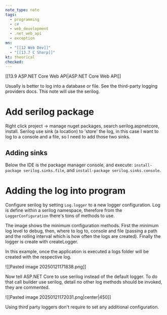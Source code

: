 ```yaml
---
note_type: note
tags:
  - programming
  - c#
  - web_development
  - .net_web_api
  - exception
mn:
  - "[[12 Web Dev]]"
  - "[[13.7 C Sharp]]"
kt: theorical
checked:
---
```

[[13.9 ASP.NET Core Web API|ASP.NET Core Web API]]

Usually is better to log into a database or file. See the third-party logging providers docs. This note will use the serilog. 

# Add serilog package
Right click project -> manage nuget packages, search serilog.aspnetcore, install. Serilog use sink (a location) to 'store' the log, in this case I want to log to a console and a file, so I need to add those two sinks.
## Adding sinks
Below the IDE is the package manager console, and execute: `install-package serilog.sinks.file`, and `install-package serilog.sinks.console`.  
# Adding the log into program
Configure serilog by setting `Log.logger` to a new logger configuration. Log is define within a serilog namespace, therefore from the `LoggerConfiguration` there's tons of methods to use. 

The image shows the minimum configuration methods. First the minimum log level to debug, then, where to log to, console and file (passing a path and the rolling interval which is how often the logs are created). Finally the logger is create with createLogger. 

In this example, once the application is executed a logs folder will be created with the respective log. 

![[Pasted image 20250121171838.png]]

Now tell ASP.NET Core to use serilog instead of the default logger. To do that call builder use serilog, detail no other log methods should be invoked, they are commented.

![[Pasted image 20250121172031.png|center|450]]


Using third party loggers don't require to set any additional configuration. 